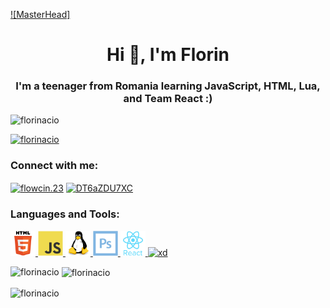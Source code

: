 [![MasterHead]](https://i.pinimg.com/originals/71/ee/32/71ee32577432648f9e45fbd63b2cf261.jpg)
<h1 align="center">Hi 👋, I'm Florin</h1>
<h3 align="center">I'm a teenager from Romania learning JavaScript, HTML, Lua, and Team React :)</h3>

<p align="left"> <img src="https://komarev.com/ghpvc/?username=florinacio&label=Profile%20views&color=0e75b6&style=flat" alt="florinacio" /> </p>

<p align="left"> <a href="https://github.com/ryo-ma/github-profile-trophy"><img src="https://github-profile-trophy.vercel.app/?username=florinacio" alt="florinacio" /></a> </p>

<h3 align="left">Connect with me:</h3>
<p align="left">
<a href="https://instagram.com/flowcin.23" target="blank"><img align="center" src="https://raw.githubusercontent.com/rahuldkjain/github-profile-readme-generator/master/src/images/icons/Social/instagram.svg" alt="flowcin.23" height="30" width="40" /></a>
<a href="https://discord.gg/DT6aZDU7XC" target="blank"><img align="center" src="https://raw.githubusercontent.com/rahuldkjain/github-profile-readme-generator/master/src/images/icons/Social/discord.svg" alt="DT6aZDU7XC" height="30" width="40" /></a>
</p>

<h3 align="left">Languages and Tools:</h3>
<p align="left"> <a href="https://www.w3.org/html/" target="_blank" rel="noreferrer"> <img src="https://raw.githubusercontent.com/devicons/devicon/master/icons/html5/html5-original-wordmark.svg" alt="html5" width="40" height="40"/> </a> <a href="https://developer.mozilla.org/en-US/docs/Web/JavaScript" target="_blank" rel="noreferrer"> <img src="https://raw.githubusercontent.com/devicons/devicon/master/icons/javascript/javascript-original.svg" alt="javascript" width="40" height="40"/> </a> <a href="https://www.linux.org/" target="_blank" rel="noreferrer"> <img src="https://raw.githubusercontent.com/devicons/devicon/master/icons/linux/linux-original.svg" alt="linux" width="40" height="40"/> </a> <a href="https://www.photoshop.com/en" target="_blank" rel="noreferrer"> <img src="https://raw.githubusercontent.com/devicons/devicon/master/icons/photoshop/photoshop-line.svg" alt="photoshop" width="40" height="40"/> </a> <a href="https://reactjs.org/" target="_blank" rel="noreferrer"> <img src="https://raw.githubusercontent.com/devicons/devicon/master/icons/react/react-original-wordmark.svg" alt="react" width="40" height="40"/> </a> <a href="https://www.adobe.com/products/xd.html" target="_blank" rel="noreferrer"> <img src="https://cdn.worldvectorlogo.com/logos/adobe-xd.svg" alt="xd" width="40" height="40"/> </a> </p>

<p><img align="left" src="https://github-readme-stats.vercel.app/api/top-langs?username=florinacio&show_icons=true&locale=en&layout=compact" alt="florinacio" /></p>

<p>&nbsp;<img align="center" src="https://github-readme-stats.vercel.app/api?username=florinacio&show_icons=true&locale=en" alt="florinacio" /></p>

<p><img align="center" src="https://github-readme-streak-stats.herokuapp.com/?user=florinacio&" alt="florinacio" /></p>
